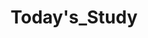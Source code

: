---
layout: tag-list
type: tag
title: Today's_Study
slug: today's_study
category: devlog
sidebar: true
order: 1
description: >
   Todays study about anything i nees
---